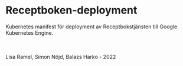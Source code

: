# Receptboken-deployment

Kubernetes manifest för deployment av Receptbokstjänsten till Google Kubernetes Engine.


<br>
<br>
Lisa Ramel, Simon Nöjd, Balazs Harko - 2022 
